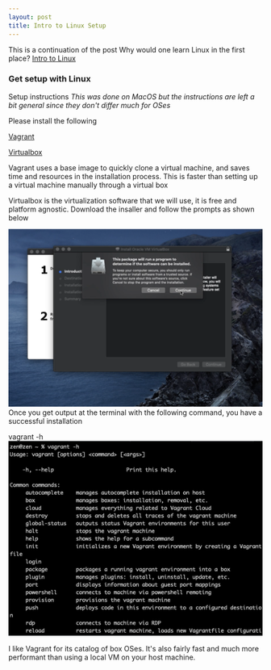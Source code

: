 ```yaml
---
layout: post
title: Intro to Linux Setup 
---
```


This is a continuation of the post
Why would one learn Linux in the first place?
[Intro to Linux ](https://zendannyy.github.io/seventh_post/)

### Get setup with Linux 
Setup instructions 
*This was done on MacOS but the instructions are left a bit general since they don't differ much for OSes*
 
Please install the following
 
[Vagrant](https://www.vagrantup.com/downloads)
 
[Virtualbox](https://www.virtualbox.org/wiki/Downloads)

Vagrant uses a base image to quickly clone a virtual machine, and saves time and resources in the
installation process. This is faster than setting up a virtual machine manually through a virtual box 
 
 
Virtualbox is the virtualization software that we will use, it is free and platform agnostic.
Download the insaller and follow the prompts as shown below

<!-- ![Installer Continue](/images/VirtualBox_Install.png) -->
<img src="images/VirtualBox_Install.png" alt="Installer Continue" width="800"/>
Once you get output at the terminal with the following command, you have a successful installation

vagrant -h
<br>
![vagrant -h](/images/vagrant_h.png)


I like Vagrant for its catalog of box OSes. It's also fairly fast and much more performant than using a local VM on your host machine. 
